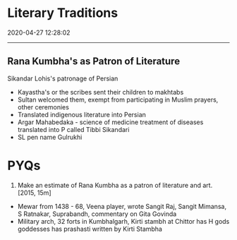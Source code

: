 # Literary Traditions

2020-04-27 12:28:02

---

## Rana Kumbha's as Patron of Literature

Sikandar Lohis's patronage of Persian

- Kayastha's or the scribes sent their children to makhtabs
- Sultan welcomed them, exempt from participating in Muslim prayers, other ceremonies
- Translated indigenous literature into Persian
- Argar Mahabedaka - science of medicine treatment of diseases translated into P called Tibbi Sikandari
- SL pen name Gulrukhi

# PYQs

1. Make an estimate of Rana Kumbha as a patron of literature and art. [2015, 15m]
- Mewar from 1438 - 68, Veena player, wrote Sangit Raj, Sangit Mimansa, S Ratnakar, Suprabandh, commentary on Gita Govinda
- Military arch, 32 forts in Kumbhalgarh, Kirti stambh at Chittor has H gods goddesses has prashasti written by Kirti Stambha

```ad-Answer

```
